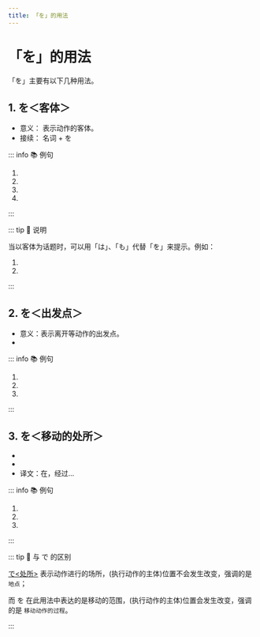 ```yaml
---
title: 「を」的用法
---
```


# 「を」的用法

「を」主要有以下几种用法。

## 1. を＜客体＞

- 意义： 表示动作的客体。
- 接续： 名词 + を

::: info :books: 例句

1. <grammer-content sentence="お[菓子/かし]**を**[買/か]います。" trans='买糕点。' />
1. <grammer-content sentence="メール**を**[送/おく]ります。" trans='送邮件。' />
1. <grammer-content sentence="[私/わたし]は[毎日/まいにち][新聞/しんぶん]**を**[読/よ]みます。" trans='我每天都读报纸。' />
1. <grammer-content sentence="[私/わたし]はコーヒー**を**[飲/の]みません。" trans='我不喝咖啡。' />

:::

::: tip :bookmark: 说明

当以客体为话题时，可以用「は」、「も」代替「を」来提示。例如：

1. <grammer-content sentence="[新聞/しんぶん]**を**[読/よ]みます。ニュース**を→も**[聞/き]きます。" trans='读报纸，也听新闻。' />
1. <grammer-content sentence="SNS**を→は**[使/つか]いますが、メール**を→は**ほとんど[使/つか]いません。" trans='虽然使用SNS，但是几乎不使用邮件。' />

:::

## 2. を＜出发点＞

- 意义：表示离开等动作的出发点。
- <grammer-content sentence="接续：**名词** + を + 表示**离开、出发**意义的**自动词**。例如：[出/で]る、[発/た]つ、[離/はな]れる、[卒業/そつぎょう]等。" inline />

::: info :books: 例句

1. <grammer-content sentence="[明日/あした]、[何時/なんじ]ごろ[大学/だいがく]**を**[出/で]ますか。" trans='明天大概几点放学。' />
1. <grammer-content sentence="兄あには7月げつに[大学/だいがく]**を**[卒業/そつぎょう]します。" trans='哥哥七月大学毕业。' />
1. <grammer-content sentence="[私/わたし]は[明日/あした][北京/ぺきん]**を**[発/た]ちます。" trans='我明天离开北京。' />

:::

## 3. を＜移动的处所＞

- <grammer-content sentence="意义：表示移动的**范围，经过的场所**；" inline />
- <grammer-content sentence="接续：**地点名词** + を + 表示**移动的自动词**；" inline />
- 译文：在，经过...

::: info :books: 例句

1. <grammer-content sentence="[留学生/りゅうがくせい]の[店/みせ]**を**[全部/ぜんぶ][回/まわ]りました。" trans='留学生的店全部转了个遍。' />
1. <grammer-content sentence="いろいろな[場所/ばしょ]**を**[旅行/りょこう]しました。" trans='旅游经过了各种各样的地方。' />
1. <grammer-content sentence="[昨日/きのう]も[公園/こうえん]**を**[散歩/さんぽ]しました。" trans='昨天也在公园散步了。' />

:::

::: tip :bookmark: 与 で 的区别

[で<处所>](./te#1-で处所) 表示动作进行的场所，(执行动作的主体)位置不会发生改变，强调的是 `地点`；

而 を 在此用法中表达的是移动的范围，(执行动作的主体)位置会发生改变，强调的是 `移动动作的过程`。

:::
